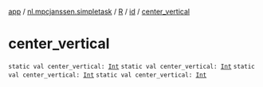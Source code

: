 [app](../../../index.md) / [nl.mpcjanssen.simpletask](../../index.md) / [R](../index.md) / [id](index.md) / [center_vertical](.)

# center_vertical

`static val center_vertical: `[`Int`](https://kotlinlang.org/api/latest/jvm/stdlib/kotlin/-int/index.html)
`static val center_vertical: `[`Int`](https://kotlinlang.org/api/latest/jvm/stdlib/kotlin/-int/index.html)
`static val center_vertical: `[`Int`](https://kotlinlang.org/api/latest/jvm/stdlib/kotlin/-int/index.html)
`static val center_vertical: `[`Int`](https://kotlinlang.org/api/latest/jvm/stdlib/kotlin/-int/index.html)